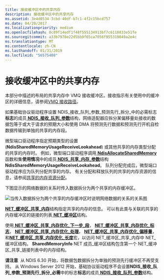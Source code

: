 ```yaml
---
title: 接收缓冲区中的共享内存
description: 接收缓冲区中的共享内存
ms.assetid: 3e4d0534-3cbd-40df-b7c1-4f2c15bcd757
ms.date: 04/20/2017
ms.localizationpriority: medium
ms.openlocfilehash: 8c89f14edf1f48f555134913bf7c6118833e51fe
ms.sourcegitcommit: a33b7978e22d5bb9f65ca7056f955319049a2e4c
ms.translationtype: MT
ms.contentlocale: zh-CN
ms.lasthandoff: 01/31/2019
ms.locfileid: "56575408"
---
```

# <a name="shared-memory-in-receive-buffers"></a>接收缓冲区中的共享内存





本部分中描述的布局的共享内存中 VMQ 接收缓冲区。接收指示有关使用中的缓冲区的详细信息，请参阅[VMQ 接收路径](vmq-receive-path.md)。

如果基础协议驱动程序设置 NDIS\_接收\_队列\_参数\_预测先行\_拆分\_中的必需标志**标志**的成员[ **NDIS\_接收\_队列\_参数**](https://msdn.microsoft.com/library/windows/hardware/ff567211)结构，网络适配器应拆分某偏移量处接收的数据包等于或大于请求的预期大小和使用 DMA 将预测先行数据和预测先行开机自检数据传输到单独的共享的内存段。

微型端口驱动程序指定预期类型的设置 (**NdisSharedMemoryUsageReceiveLookahead**) 或其他共享的内存类型分配的共享的内存时。 例如，微型端口驱动程序调用[ **NdisAllocateSharedMemory** ](https://msdn.microsoft.com/library/windows/hardware/ff561616)函数和集**使用情况**中的成员[ **NDIS\_共享\_内存\_参数**](https://msdn.microsoft.com/library/windows/hardware/ff567303)结构**NdisSharedMemoryUsageReceiveLookahead**。 队列分配完成后，微型端口驱动程序应为队列分配共享的内存。 有关分配和释放队列的共享的内存资源的信息，请参阅[共享的内存资源分配](shared-memory-resource-allocation.md)。

下图显示的网络数据的关系时传入数据拆分为两个共享的内存缓冲区。

![当传入数据拆分为两个共享的内存缓冲区时说明网络数据的关系的关系图](images/vmqpacket.png)

[ **NET\_缓冲区\_共享\_内存**](https://msdn.microsoft.com/library/windows/hardware/ff568419)结构指定共享的内存的信息。 可以有此类与关联的共享的内存缓冲区的链接的列表[ **NET\_缓冲区**](https://msdn.microsoft.com/library/windows/hardware/ff568376)结构。

使用[ **NET\_缓冲区\_共享\_内存优化\_下一步\_段**](https://msdn.microsoft.com/library/windows/hardware/ff568726)， [ **NET\_缓冲区\_共享\_内存优化\_标志**](https://msdn.microsoft.com/library/windows/hardware/ff568420)， [ **NET\_缓冲区\_共享\_内存优化\_处理**](https://msdn.microsoft.com/library/windows/hardware/ff568421)， [ **NET\_缓冲区\_共享\_内存优化\_偏移量**](https://msdn.microsoft.com/library/windows/hardware/ff568727)，和[**NET\_缓冲区\_共享\_内存优化\_长度**](https://msdn.microsoft.com/library/windows/hardware/ff568725)宏，以访问 NET\_缓冲区\_共享\_内存中 NET\_缓冲区结构。 **SharedMemoryInfo** NET 成员\_缓冲区结构包含第一个 NET\_缓冲区\_共享\_链接列表中的内存结构。

**请注意**  从 NDIS 6.30 开始，将数据包数据拆分为单独的预测先行缓冲区不再受支持。 从 Windows Server 2012 开始，基础协议驱动程序不会设置**NDIS\_接收\_队列\_参数\_预测先行\_拆分\_必需**中的标志**标志**的成员[ **NDIS\_接收\_队列\_参数**](https://msdn.microsoft.com/library/windows/hardware/ff567211)结构。

 

 

 





